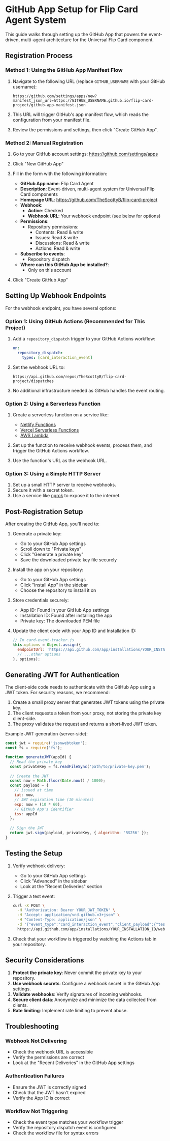# GitHub App Setup for Flip Card Agent System

This guide walks through setting up the GitHub App that powers the event-driven, multi-agent architecture for the Universal Flip Card component.

## Registration Process

### Method 1: Using the GitHub App Manifest Flow

1. Navigate to the following URL (replace `GITHUB_USERNAME` with your GitHub username):
   ```
   https://github.com/settings/apps/new?manifest_json_url=https://GITHUB_USERNAME.github.io/flip-card-project/github-app-manifest.json
   ```

2. This URL will trigger GitHub's app manifest flow, which reads the configuration from your manifest file.

3. Review the permissions and settings, then click "Create GitHub App".

### Method 2: Manual Registration

1. Go to your GitHub account settings: https://github.com/settings/apps

2. Click "New GitHub App"

3. Fill in the form with the following information:
   - **GitHub App name**: Flip Card Agent
   - **Description**: Event-driven, multi-agent system for Universal Flip Card components
   - **Homepage URL**: https://github.com/TheScottyB/flip-card-project
   - **Webhook**:
     - **Active**: Checked
     - **Webhook URL**: Your webhook endpoint (see below for options)
   - **Permissions**:
     - Repository permissions:
       - Contents: Read & write
       - Issues: Read & write
       - Discussions: Read & write
       - Actions: Read & write
   - **Subscribe to events**:
     - Repository dispatch
   - **Where can this GitHub App be installed?**:
     - Only on this account

4. Click "Create GitHub App"

## Setting Up Webhook Endpoints

For the webhook endpoint, you have several options:

### Option 1: Using GitHub Actions (Recommended for This Project)

1. Add a `repository_dispatch` trigger to your GitHub Actions workflow:
   ```yaml
   on:
     repository_dispatch:
       types: [card_interaction_event]
   ```

2. Set the webhook URL to:
   ```
   https://api.github.com/repos/TheScottyB/flip-card-project/dispatches
   ```

3. No additional infrastructure needed as GitHub handles the event routing.

### Option 2: Using a Serverless Function

1. Create a serverless function on a service like:
   - [Netlify Functions](https://www.netlify.com/products/functions/)
   - [Vercel Serverless Functions](https://vercel.com/docs/concepts/functions/serverless-functions)
   - [AWS Lambda](https://aws.amazon.com/lambda/)

2. Set up the function to receive webhook events, process them, and trigger the GitHub Actions workflow.

3. Use the function's URL as the webhook URL.

### Option 3: Using a Simple HTTP Server

1. Set up a small HTTP server to receive webhooks.
2. Secure it with a secret token.
3. Use a service like [ngrok](https://ngrok.com/) to expose it to the internet.

## Post-Registration Setup

After creating the GitHub App, you'll need to:

1. Generate a private key:
   - Go to your GitHub App settings
   - Scroll down to "Private keys"
   - Click "Generate a private key"
   - Save the downloaded private key file securely

2. Install the app on your repository:
   - Go to your GitHub App settings
   - Click "Install App" in the sidebar
   - Choose the repository to install it on

3. Store credentials securely:
   - App ID: Found in your GitHub App settings
   - Installation ID: Found after installing the app
   - Private key: The downloaded PEM file

4. Update the client code with your App ID and Installation ID:
   ```javascript
   // In card-event-tracker.js
   this.options = Object.assign({
     endpointUrl: 'https://api.github.com/app/installations/YOUR_INSTALLATION_ID/webhooks',
     // ...other options
   }, options);
   ```

## Generating JWT for Authentication

The client-side code needs to authenticate with the GitHub App using a JWT token. For security reasons, we recommend:

1. Create a small proxy server that generates JWT tokens using the private key.
2. The client requests a token from your proxy, not storing the private key client-side.
3. The proxy validates the request and returns a short-lived JWT token.

Example JWT generation (server-side):

```javascript
const jwt = require('jsonwebtoken');
const fs = require('fs');

function generateJWT(appId) {
  // Read the private key
  const privateKey = fs.readFileSync('path/to/private-key.pem');
  
  // Create the JWT
  const now = Math.floor(Date.now() / 1000);
  const payload = {
    // issued at time
    iat: now,
    // JWT expiration time (10 minutes)
    exp: now + (10 * 60),
    // GitHub App's identifier
    iss: appId
  };
  
  // Sign the JWT
  return jwt.sign(payload, privateKey, { algorithm: 'RS256' });
}
```

## Testing the Setup

1. Verify webhook delivery:
   - Go to your GitHub App settings
   - Click "Advanced" in the sidebar
   - Look at the "Recent Deliveries" section

2. Trigger a test event:
   ```bash
   curl -X POST \
     -H "Authorization: Bearer YOUR_JWT_TOKEN" \
     -H "Accept: application/vnd.github.v3+json" \
     -H "Content-Type: application/json" \
     -d '{"event_type":"card_interaction_event","client_payload":{"test":true}}' \
     https://api.github.com/app/installations/YOUR_INSTALLATION_ID/webhooks
   ```

3. Check that your workflow is triggered by watching the Actions tab in your repository.

## Security Considerations

1. **Protect the private key**: Never commit the private key to your repository.
2. **Use webhook secrets**: Configure a webhook secret in the GitHub App settings.
3. **Validate webhooks**: Verify signatures of incoming webhooks.
4. **Secure client data**: Anonymize and minimize the data collected from clients.
5. **Rate limiting**: Implement rate limiting to prevent abuse.

## Troubleshooting

### Webhook Not Delivering
- Check the webhook URL is accessible
- Verify the permissions are correct
- Look at the "Recent Deliveries" in the GitHub App settings

### Authentication Failures
- Ensure the JWT is correctly signed
- Check that the JWT hasn't expired
- Verify the App ID is correct

### Workflow Not Triggering
- Check the event type matches your workflow trigger
- Verify the repository dispatch event is configured
- Check the workflow file for syntax errors